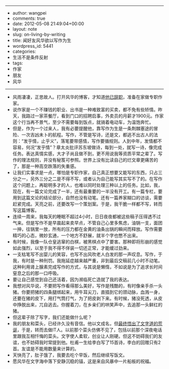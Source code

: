 - --
- author: wangpei
- comments: true
- date: 2012-05-08 21:49:04+00:00
- layout: note
- slug: on-living-by-writing
- title: 闻好友风华欲以写作为生
- wordpress_id: 5441
- categories:
- 生活不是条件反射
- tags:
- 作家
- 朋友
- 风华
- --
- 风雨凄凄，正思故人。打开风华的博客，才知道[他已辞职](http://fenghua.blog.paowang.net/2012/05/04/新生活-2/)，准备在家做专职作家。
- 说作家是一个不赚钱的职业、出书是一种难致富的买卖，都不免有些矫情。昨天，我路过一家茶餐厅，看到门口的招聘启事，外卖员的月薪才1900元。作家这个行当再不景气，至少不需要每到饭点，就骑着电动车，为温饱奔忙。
- 但是，作为一个过来人，我有必要提醒他，靠写作为生是一条荆棘塞途的冒险、一次吉凶未卜的航程。写作，不管是写诗，还是文，都逃不出古人的法则：“发乎情，止乎义”，落笔要带感情，写作要循规则。人到中年，发情都不容易，何况“发乎情”？章太炎批评苏东坡做诗，每到一处，就写一诗，像完成任务。表达真情实感，大才子尚且做不到，更不用说我等资质平常之辈了。写作的理法规则，并没有秘笈可参照。世界上没有比读自己的烂文章更痛苦的了，那是一种高空跌落的失重感。
- 让我们实事求是一点，哪怕是专职作家，自己真正想要又能写的东西，只占三分之一，另外三分之二是不得不写，或者认为自己能写其实写不了的。在写作这个问题上，再聪明多才的人，也难以同时处理三种以上的任务。比如，我，现在，有一篇文论完成了一半，还有最重要的一半没有开工。有一篇专栏，要用到这篇文论的结论部分，自然也没有动笔。还有一篇养家糊口的访谈，需要赶紧完成。天亮之前，还要改写一个策划案。于是，我干脆一样都不写，转而写这篇博客。
- 连续一周来，我每天的睡眠不超过4小时，日日夜夜都被这些稿子压得透不过气来。但是写作不是早晨起来卖早点，不管自己心里多焦虑，油锅一支，面团一抻，往锅里一放，所有的压力都在金黄的油条出锅的瞬间而释放。写作需要精巧的心态，微妙玄通，一个地方不舒展，就半个字也憋不出来。
- 有时候，我像一队仓皇逃窜的白棋，被黑棋点中了要害。那种即将形崩的感觉如此强烈，以至于我不得不佯装一切还正常，才能缓过劲来。
- 一支枯笔写不出婴儿的笑容，也写不出风吹老人白发的那一声叹息。写作，于我，有时是一种刑罚。我拖延症越来越严重，非到最后交稿前几小时不动笔。这种利用肾上腺素完成写作的方式，与其说是懒惰，不如说是为了追求长时间窒息之后的那一口呼吸。
- 要让自己感觉到自己还活着，因为濒临死亡造就了我的表达。
- 我想对风华说，不要把写作看得那么美好，写作是残酷的，有时像亲手杀一头猪。你要把猪的四条腿绑起来，用牛耳尖刀，直插到它的颈动脉，血溅一身，还要在猪的皮下，用打气筒打气，为了把皮剥下来。有时候，猪没死透，从皮中挣脱出来，兀自逃去。你握着刀，在乡亲们的哄笑声中，去追那一头鲜红的猪。
- 但这辈子除了写字，我们还能做什么呢？
- 我的朋友和菜头，已经许久没有音信。他以文成名，但[最终悟出了文字道的荒诞](http://www.hecaitou.net/?p=7226)，于是，转而去做IT人。以前那个菜头仿佛不见了，包括以前那个深夜电话里跟我互相忏悔的菜头。文字使人柔软，创业让人刚硬。但这不妨碍我们的友谊，也不妨碍我时常提到他。杜甫一生给李白写了15首诗，李白的回赠只有2首。友谊是不能用数量来计算的。
- 天快亮了，肚子饿了，我要去吃个早饭，然后继续写饭文。
- 愿风华在文字海中落下安静沉稳的锚，这是来自风暴中一片船板的祝福。
